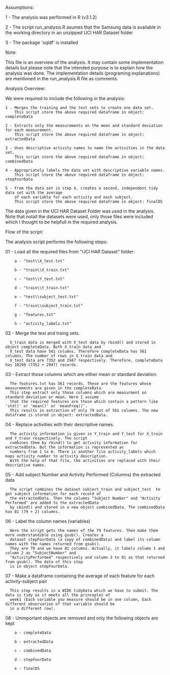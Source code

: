 Assumptions:

  1 - The analysis was performed in R (v3.1.2)
  
  2 - The script run_analysis.R asumes that the Samsung data is available
    in the working directory in an unzipped UCI HAR Dataset folder
    
  3 - The package 'sqldf' is installed
  
Note:

  This file is an overview of the analysis. It may contain some implementation
  details but please note that the intended purpose is to explain how the analysis
  was done. The implementation details (programing explanations) are mentioned in
  the run_analysis.R file as comments. 
  
Analysis Overview:

  We were required to include the following in the analysis:
  
    1 - Merges the training and the test sets to create one data set.
        This script store the above required dataframe in object: completeData
        
    2 - Extracts only the measurements on the mean and standard deviation for each measurement.
        This script store the above required dataframe in object: extractedData
        
    3 - Uses descriptive activity names to name the activities in the data set.
        This script store the above required dataframe in object: combinedData
        
    4 - Appropriately labels the data set with descriptive variable names.
        This script store the above required dataframe in object: stepFourData
        
    5 - From the data set in step 4, creates a second, independent tidy data set with the average
        of each variable for each activity and each subject.
        This script store the above required dataframe in object: finalDS

  The data given in the UCI HAR Dataset Folder was used in the analysis. Note that notall the
  datasets were used, only those files were included which I thought to be helpfull in the
  required analysis.

Flow of the script:

The analysis script performs the following steps:

01 -  Load all the required files from "UCI HAR Dataset" folder:

        a - "test\\X_test.txt"
        
        b - "train\\X_train.txt"
        
        c - "test\\Y_test.txt"
        
        d - "train\\Y_train.txt"
        
        e - "test\\subject_test.txt"
        
        f - "train\\subject_train.txt"
        
        g - "features.txt"
        
        h - "activity_labels.txt"

02 -  Merge the test and traing sets.

      X_train data is merged with X_test data by rbind() and stored in object completeData. Both X_train data and
      X_test data have 561 columns. Therefore completeData has 561 columns. The number of rows in X_train data and
      X_test data are 7352 and 2947 respectively. Therefore, completeData has 10299 (7352 + 2947) records.
      
03 -  Extract those columns which are either mean or standard deviation.

      The features.txt has 561 records. These are the features whose measurements are given in the completeData.
      This step extract only those columns which are measurment on standard deviation or mean. Here I assume
      that the required features are those which contain a pattern like 'std()' or 'mean()' or 'meanFreq()'.
      This results in extraction of only 79 out of 561 columns. The new dataframe is stored in object: extractedData.
      
04 -  Replace activities with their descriptive names.

      The activity information is given in Y_train and Y_test for X_train and Y_train respectively. The script
      combines them by rbind() to get activity information for extractedData. But the information is represented as
      numbers from 1 to 6. There is another file activity_labels which maps activity number to activity description.
      With the help of that file, the activities are replaced with their descriptive names.
      
05 -  Add subject Number and Activity Performed (Columns) the extracted data

      The script combines the dataset subject_train and subject_test  to get subject information for each record of
      the extractedData. Then the columns "Subject Number" and "Activity Performed" are added to the extractedData
      by cbind() and stored in a new object combinedData. The combinedData has 81 (79 + 2) columns.
      
06 -  Label the column names (variables)

      Here the script gets the names of the 79 features. Then make them more understandible using gsub(). Creates a
      dataset stepFourData (a copy of combinedData) and label its column names with the names returned from gsub().
      They are 79 and we have 81 columns. Actually, it labels column 1 and column 2 as "SubjectNumber" and
      "ActivityPerformed" respectively and column 3 to 81 as that returned from gsub(). The data of this step
      is in object stepFourData.
      
07 -  Make a dataframe containing the average of each feature for each activity-subject pair

      This step results in a WIDE tidyData which we have to submit. The data is tidy as it meets all the princeples of
      week1 (Each variable you measure should be in one column, Each different observation of that variable should be
      in a different row).
      
08 -  Unimportant objects are removed and only the following objects are kept

        a - completeData
        
        b - extractedData
        
        c - combinedData
        
        d - stepFourData
        
        e - finalDS
